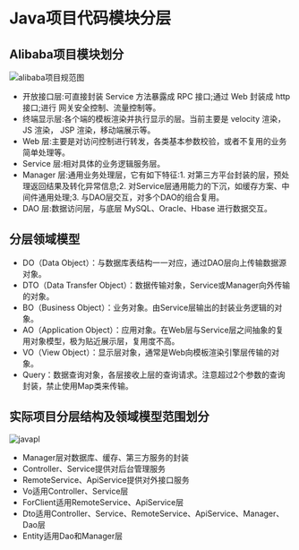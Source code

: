 # Java项目代码模块分层

## Alibaba项目模块划分

![alibaba项目规范图](https://cdn.jsdelivr.net/gh/ClareTung/ImageHostingService/img/alibaba%E9%A1%B9%E7%9B%AE%E8%A7%84%E8%8C%83%E5%9B%BE.png)

* 开放接口层:可直接封装 Service 方法暴露成 RPC 接口;通过 Web 封装成 http 接口;进行 网关安全控制、流量控制等。
* 终端显示层:各个端的模板渲染并执行显示的层。当前主要是 velocity 渲染，JS 渲染， JSP 渲染，移动端展示等。
* Web 层:主要是对访问控制进行转发，各类基本参数校验，或者不复用的业务简单处理等。
* Service 层:相对具体的业务逻辑服务层。
* Manager 层:通用业务处理层，它有如下特征:1. 对第三方平台封装的层，预处理返回结果及转化异常信息;2. 对Service层通用能力的下沉，如缓存方案、中间件通用处理;3. 与DAO层交互，对多个DAO的组合复用。
* DAO 层:数据访问层，与底层 MySQL、Oracle、Hbase 进行数据交互。

## 分层领域模型

* DO（Data Object）：与数据库表结构一一对应，通过DAO层向上传输数据源对象。
* DTO（Data Transfer Object）：数据传输对象，Service或Manager向外传输的对象。
* BO（Business Object）：业务对象。由Service层输出的封装业务逻辑的对象。
* AO（Application Object）：应用对象。在Web层与Service层之间抽象的复用对象模型，极为贴近展示层，复用度不高。
* VO（View Object）：显示层对象，通常是Web向模板渲染引擎层传输的对象。
* Query：数据查询对象，各层接收上层的查询请求。注意超过2个参数的查询封装，禁止使用Map类来传输。

## 实际项目分层结构及领域模型范围划分

![javapl](https://cdn.jsdelivr.net/gh/ClareTung/ImageHostingService/img/javapl.png)

* Manager层对数据库、缓存、第三方服务的封装
* Controller、Service提供对后台管理服务
* RemoteService、ApiService提供对外接口服务
* Vo适用Controller、Service层
* ForClient适用RemoteService、ApiService层
* Dto适用Controller、Service、RemoteService、ApiService、Manager、Dao层
* Entity适用Dao和Manager层
